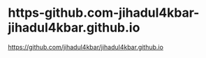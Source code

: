 # https-github.com-jihadul4kbar-jihadul4kbar.github.io
https://github.com/jihadul4kbar/jihadul4kbar.github.io
